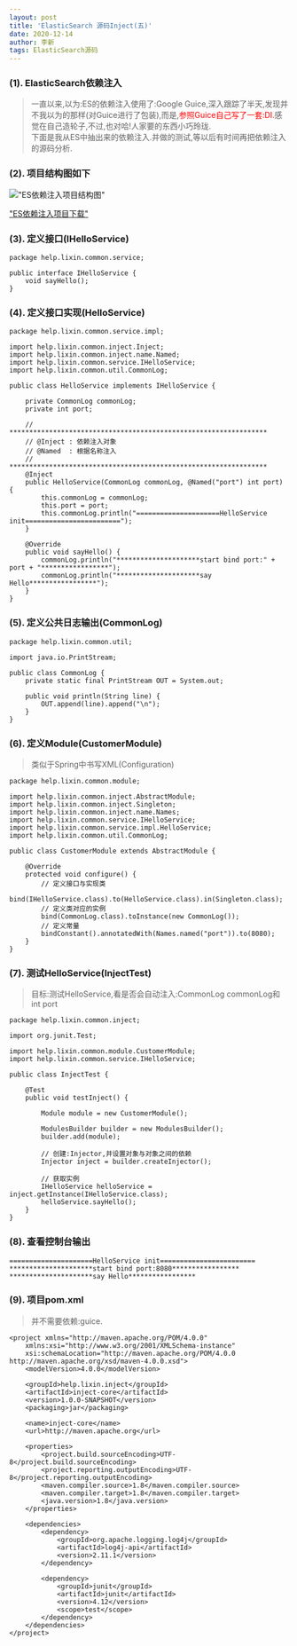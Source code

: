 ```yaml
---
layout: post
title: 'ElasticSearch 源码Inject(五)'
date: 2020-12-14
author: 李新
tags: ElasticSearch源码
---
```


### (1). ElasticSearch依赖注入
> 一直以来,以为:ES的依赖注入使用了:Google Guice,深入跟踪了半天,发现并不我以为的那样(对Guice进行了包装),而是,<font color='red'>参照Guice自己写了一套:DI.</font>感觉在自己造轮子,不过,也对哈!人家要的东西小巧玲珑.  
> 下面是我从ES中抽出来的依赖注入.并做的测试,等以后有时间再把依赖注入的源码分析. 

### (2). 项目结构图如下
!["ES依赖注入项目结构图"](/assets/elasticsearch/imgs/es-inject-project.jpg)

["ES依赖注入项目下载"](/assets/elasticsearch/inject-core.zip)

### (3). 定义接口(IHelloService)
```
package help.lixin.common.service;

public interface IHelloService {
	void sayHello();
}
```
### (4). 定义接口实现(HelloService)
```
package help.lixin.common.service.impl;

import help.lixin.common.inject.Inject;
import help.lixin.common.inject.name.Named;
import help.lixin.common.service.IHelloService;
import help.lixin.common.util.CommonLog;

public class HelloService implements IHelloService {

	private CommonLog commonLog;
	private int port;

    // *****************************************************************
    // @Inject : 依赖注入对象
    // @Named  : 根据名称注入
    // *****************************************************************
	@Inject
	public HelloService(CommonLog commonLog, @Named("port") int port) {
		this.commonLog = commonLog;
		this.port = port;
		this.commonLog.println("=====================HelloService init========================");
	}

	@Override
	public void sayHello() {
		commonLog.println("*********************start bind port:" + port + "*****************");
		commonLog.println("*********************say Hello*****************");
	}
}
```
### (5). 定义公共日志输出(CommonLog)
```
package help.lixin.common.util;

import java.io.PrintStream;

public class CommonLog {
	private static final PrintStream OUT = System.out;

	public void println(String line) {
		OUT.append(line).append("\n");
	}
}
```
### (6). 定义Module(CustomerModule)
> 类似于Spring中书写XML(Configuration)

```
package help.lixin.common.module;

import help.lixin.common.inject.AbstractModule;
import help.lixin.common.inject.Singleton;
import help.lixin.common.inject.name.Names;
import help.lixin.common.service.IHelloService;
import help.lixin.common.service.impl.HelloService;
import help.lixin.common.util.CommonLog;

public class CustomerModule extends AbstractModule {

	@Override
	protected void configure() {
        // 定义接口与实现类
		bind(IHelloService.class).to(HelloService.class).in(Singleton.class);
        // 定义类对应的实例
		bind(CommonLog.class).toInstance(new CommonLog());
        // 定义常量
		bindConstant().annotatedWith(Names.named("port")).to(8080);
	}
}
```
### (7). 测试HelloService(InjectTest)
> 目标:测试HelloService,看是否会自动注入:CommonLog commonLog和int port

```
package help.lixin.common.inject;

import org.junit.Test;

import help.lixin.common.module.CustomerModule;
import help.lixin.common.service.IHelloService;

public class InjectTest {
	
	@Test
	public void testInject() {
		
		Module module = new CustomerModule();
		
		ModulesBuilder builder = new ModulesBuilder();
		builder.add(module);
		
        // 创建:Injector,并设置对象与对象之间的依赖
		Injector inject = builder.createInjector();
		
		// 获取实例
		IHelloService helloService = inject.getInstance(IHelloService.class);
		helloService.sayHello();
	}
}
```
### (8). 查看控制台输出 
```
=====================HelloService init========================
*********************start bind port:8080*****************
*********************say Hello*****************
```

### (9). 项目pom.xml
> 并不需要依赖:guice.   

```
<project xmlns="http://maven.apache.org/POM/4.0.0"
	xmlns:xsi="http://www.w3.org/2001/XMLSchema-instance"
	xsi:schemaLocation="http://maven.apache.org/POM/4.0.0 http://maven.apache.org/xsd/maven-4.0.0.xsd">
	<modelVersion>4.0.0</modelVersion>

	<groupId>help.lixin.inject</groupId>
	<artifactId>inject-core</artifactId>
	<version>1.0.0-SNAPSHOT</version>
	<packaging>jar</packaging>

	<name>inject-core</name>
	<url>http://maven.apache.org</url>

	<properties>
		<project.build.sourceEncoding>UTF-8</project.build.sourceEncoding>
		<project.reporting.outputEncoding>UTF-8</project.reporting.outputEncoding>
		<maven.compiler.source>1.8</maven.compiler.source>
		<maven.compiler.target>1.8</maven.compiler.target>
		<java.version>1.8</java.version>
	</properties>

	<dependencies>
		<dependency>
			<groupId>org.apache.logging.log4j</groupId>
			<artifactId>log4j-api</artifactId>
			<version>2.11.1</version>
		</dependency>
		
		<dependency>
			<groupId>junit</groupId>
			<artifactId>junit</artifactId>
			<version>4.12</version>
			<scope>test</scope>
		</dependency>
	</dependencies>
</project>
```